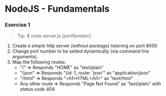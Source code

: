 # NodeJS - Fundamentals #

### Exercise 1 ###

>
> Tip:
> $ node server.js [portNumber]
>

1. Create a simple http server _(without package)_ listening on port 8000
1. Change port number to be setted dynamically (via command line arguments).
1. Map the following routes:
    * "/" => Responds "HOME" as "text/plain"
    * "/json" => Responds "{id: 1, route: 'json'" as "application/json"
    * "/html" => Responds "&lt;h1&gt;HTML&lt;/h1&gt;" as "text/html"
    * Any other route => Responds "Page Not Found" as "text/plain" with _status code_ 404
